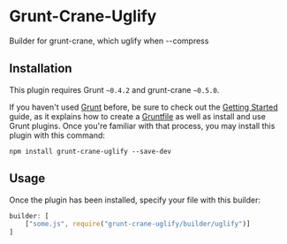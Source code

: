 # Grunt-Crane-Uglify

Builder for grunt-crane, which uglify when --compress

## Installation

This plugin requires Grunt `~0.4.2` and grunt-crane `~0.5.0`.

If you haven't used [Grunt](http://gruntjs.com/) before, be sure to check out the [Getting Started](http://gruntjs.com/getting-started) guide, as it explains how to create a [Gruntfile](http://gruntjs.com/sample-gruntfile) as well as install and use Grunt plugins. Once you're familiar with that process, you may install this plugin with this command:

```shell
npm install grunt-crane-uglify --save-dev
```

## Usage

Once the plugin has been installed, specify your file with this builder:

```javascript
builder: [
    ["some.js", require("grunt-crane-uglify/builder/uglify")]
]
```